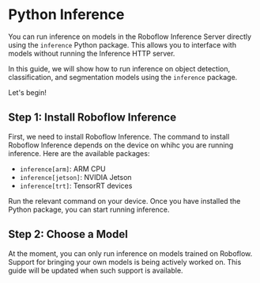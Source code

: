 # Python Inference

You can run inference on models in the Roboflow Inference Server directly using the `inference` Python package. This allows you to interface with models without running the Inference HTTP server.

In this guide, we will show how to run inference on object detection, classification, and segmentation models using the `inference` package.

Let's begin!

## Step 1: Install Roboflow Inference

First, we need to install Roboflow Inference. The command to install Roboflow Inference depends on the device on whihc you are running inference. Here are the available packages:

- `inference[arm]`: ARM CPU
- `inference[jetson]`: NVIDIA Jetson
- `inference[trt]`: TensorRT devices

Run the relevant command on your device. Once you have installed the Python package, you can start running inference.

## Step 2: Choose a Model

At the moment, you can only run inference on models trained on Roboflow. Support for bringing your own models is being actively worked on. This guide will be updated when such support is available.

